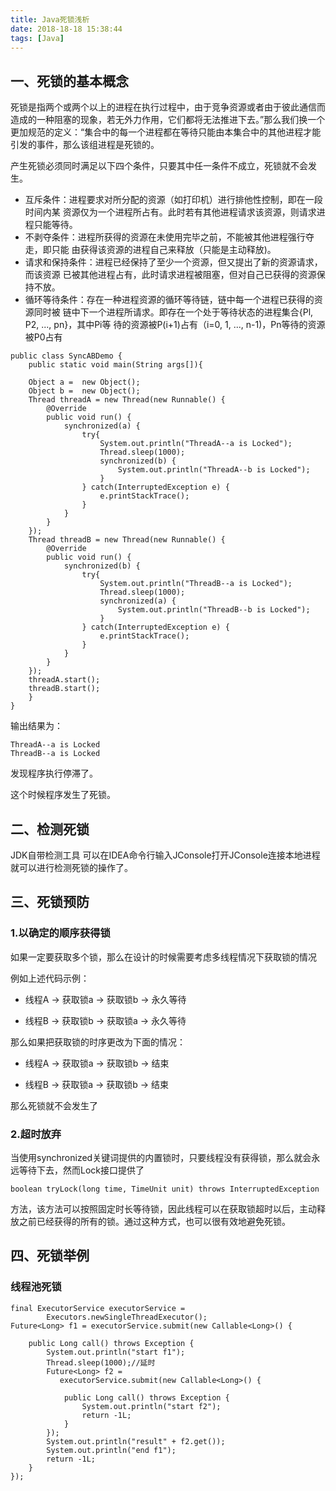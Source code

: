 ```yaml
---
title: Java死锁浅析
date: 2018-18-18 15:38:44
tags: [Java]
---
```


## 一、死锁的基本概念
死锁是指两个或两个以上的进程在执行过程中，由于竞争资源或者由于彼此通信而造成的一种阻塞的现象，若无外力作用，它们都将无法推进下去。”那么我们换一个更加规范的定义：“集合中的每一个进程都在等待只能由本集合中的其他进程才能引发的事件，那么该组进程是死锁的。


产生死锁必须同时满足以下四个条件，只要其中任一条件不成立，死锁就不会发生。

* 互斥条件：进程要求对所分配的资源（如打印机）进行排他性控制，即在一段时间内某 资源仅为一个进程所占有。此时若有其他进程请求该资源，则请求进程只能等待。
* 不剥夺条件：进程所获得的资源在未使用完毕之前，不能被其他进程强行夺走，即只能 由获得该资源的进程自己来释放（只能是主动释放)。
* 请求和保持条件：进程已经保持了至少一个资源，但又提出了新的资源请求，而该资源 已被其他进程占有，此时请求进程被阻塞，但对自己已获得的资源保持不放。
* 循环等待条件：存在一种进程资源的循环等待链，链中每一个进程已获得的资源同时被 链中下一个进程所请求。即存在一个处于等待状态的进程集合{Pl, P2, ..., pn}，其中Pi等 待的资源被P(i+1)占有（i=0, 1, ..., n-1)，Pn等待的资源被P0占有


```
public class SyncABDemo {
    public static void main(String args[]){

    Object a =  new Object();
    Object b =  new Object();
    Thread threadA = new Thread(new Runnable() {
        @Override
        public void run() {
            synchronized(a) {
                try{
                    System.out.println("ThreadA--a is Locked");
                    Thread.sleep(1000);
                    synchronized(b) {
                        System.out.println("ThreadA--b is Locked");
                    }
                } catch(InterruptedException e) {
                    e.printStackTrace();
                }
            }
        }
    });
    Thread threadB = new Thread(new Runnable() {
        @Override
        public void run() {
            synchronized(b) {
                try{
                    System.out.println("ThreadB--a is Locked");
                    Thread.sleep(1000);
                    synchronized(a) {
                        System.out.println("ThreadB--b is Locked");
                    }
                } catch(InterruptedException e) {
                    e.printStackTrace();
                }
            }
        }
    });
    threadA.start();
    threadB.start();
    }
}

```


输出结果为：

```
ThreadA--a is Locked
ThreadB--a is Locked

```

发现程序执行停滞了。

这个时候程序发生了死锁。

## 二、检测死锁
JDK自带检测工具
可以在IDEA命令行输入JConsole打开JConsole连接本地进程就可以进行检测死锁的操作了。


## 三、死锁预防

### 1.以确定的顺序获得锁

如果一定要获取多个锁，那么在设计的时候需要考虑多线程情况下获取锁的情况

例如上述代码示例：

* 线程A -> 获取锁a -> 获取锁b -> 永久等待

* 线程B -> 获取锁b -> 获取锁a -> 永久等待

那么如果把获取锁的时序更改为下面的情况：

* 线程A -> 获取锁a -> 获取锁b -> 结束

* 线程B -> 获取锁a -> 获取锁b -> 结束

那么死锁就不会发生了

### 2.超时放弃

当使用synchronized关键词提供的内置锁时，只要线程没有获得锁，那么就会永远等待下去，然而Lock接口提供了

`boolean tryLock(long time, TimeUnit unit) throws InterruptedException`

方法，该方法可以按照固定时长等待锁，因此线程可以在获取锁超时以后，主动释放之前已经获得的所有的锁。通过这种方式，也可以很有效地避免死锁。

## 四、死锁举例

### 线程池死锁

```
final ExecutorService executorService = 
        Executors.newSingleThreadExecutor();
Future<Long> f1 = executorService.submit(new Callable<Long>() {

    public Long call() throws Exception {
        System.out.println("start f1");
        Thread.sleep(1000);//延时
        Future<Long> f2 = 
           executorService.submit(new Callable<Long>() {

            public Long call() throws Exception {
                System.out.println("start f2");
                return -1L;
            }
        });
        System.out.println("result" + f2.get());
        System.out.println("end f1");
        return -1L;
    }
});
```
